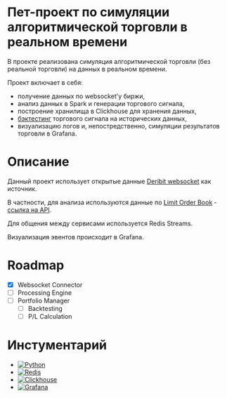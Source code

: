 # Пет-проект по симуляции алгоритмической торговли в реальном времени

В проекте реализована симуляция алгоритмической торговли (без реальной торговли) на данных в реальном времени.

Проект включает в себя:
- получение данных по websocket'у биржи,
- анализ данных в Spark и генерации торгового сигнала,
- построение хранилища в Clickhouse для хранения данных,
- [бэктестинг](https://en.wikipedia.org/wiki/Backtesting) торгового сигнала на исторических данных,
- визуализацию логов и, непостредственно, симуляции результатов торговли в Grafana.

# Описание

Данный проект использует открытые данные [Deribit websocket](https://docs.deribit.com/?python#json-rpc-over-websocket) как источник.

В частности, для анализа используются данные по [Limit Order Book](https://en.wikipedia.org/wiki/Central_limit_order_book) - [ссылка на API](https://docs.deribit.com/?python#public-get_order_book_by_instrument_id).

Для общения между сервисами используется Redis Streams.

Визуализация эвентов происходит в Grafana.

# Roadmap

- [x] Websocket Connector
- [ ] Processing Engine
- [ ] Portfolio Manager
  - [ ] Backtesting
  - [ ] P/L Calculation
     
# Инстументарий

* [![Python][Python]][Python-url]
* [![Redis][Redis]][Redis-url]
* [![Clickhouse][Clickhouse]][Clickhouse-url]
* [![Grafana][Grafana]][Grafana-url]

<!-- MARKDOWN LINKS & IMAGES -->
<!-- https://www.markdownguide.org/basic-syntax/#reference-style-links -->
[Python]: https://img.shields.io/badge/Python-3776AB?logo=python&logoColor=fff
[Python-url]: https://www.python.org/
[Redis]: https://img.shields.io/badge/Redis-%23DD0031.svg?logo=redis&logoColor=white
[Redis-url]: https://redis.io/
[Clickhouse]: https://img.shields.io/badge/ClickHouse-FFCC01?logo=clickhouse&logoColor=000
[Clickhouse-url]: https://clickhouse.com/
[Grafana]: https://img.shields.io/badge/Grafana-F46800?logo=grafana&logoColor=fff
[Grafana-url]: https://grafana.com/
